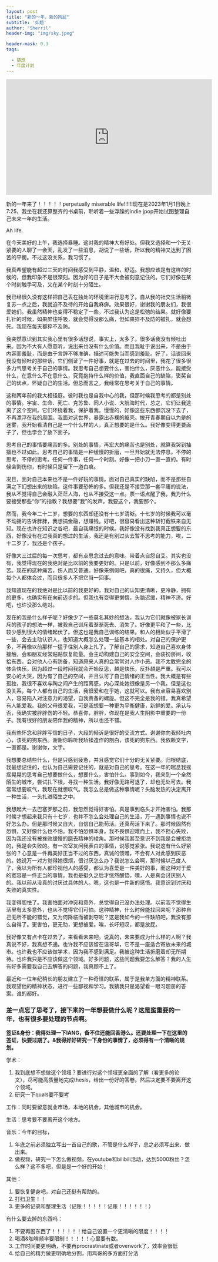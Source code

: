```yaml
---
layout: post
title: "新的一年，新的狗屁"
subtitle: '如题'
author: "Sherril"
header-img: "img/sky.jpeg"

header-mask: 0.3
tags:

  - 随想
  - 年度计划
---
```

<iframe width="560" height="315" src="https://www.youtube.com/embed/0d8R1u4vj1Q" title="YouTube video player" frameborder="0" allow="accelerometer; autoplay; clipboard-write; encrypted-media; gyroscope; picture-in-picture" allowfullscreen></iframe>

新的一年来了！！！！！perpetually miserable life!!!!!!现在是2023年1月1日晚上7:25，我坐在我还算整齐的书桌前，聆听着一些浮躁的indie jpop开始试图整理自己未来一年的生活。

Ah life.

在今天美好的上午，我选择暴睡。这对我的精神大有好处。但我又选择和一个无关紧要的人聊了一会天，乱发了一些消息，胡说了一些话，所以我的精神又达到了困苦的平衡。不过这没关系，我习惯了。

我真希望能有超过三天的时间我感受到平静，温和，舒适。我想应该是有这样的时候的，但我印象不是很深刻。因为好的日子是不大会被刻意记住的。它们好像在某个时刻触手可及，又在某个时刻十分陌生。

我已经很久没有这样把自己丢在独处的环境里进行思考了。自从我的社交生活稍微复苏一点之后，我就迫不及待的开始自我麻痹。效果很好，谢谢我的朋友们，我很爱她们。我虽然精神也变得不稳定了一些，不过我认为这是松弛的结果。就好像要扎针的时候，如果屏住呼吸，就会觉得没那么痛，但如果猝不及防的被扎，就会想死。我现在每天都猝不及防。

我突然意识到其实我心里有很多话想说，事实上，太多了。很多话我没有倾吐出来。因为不大有人愿意听，说出来也没有什么价值。而且我耻于说出来，不是由于内容而羞耻，而是由于言辞不够准确，描述可能失当而感到羞耻。好了，话说回来我没有倾吐的那些话，它们侧证了一件好事，就是在过去的时间里，我花了很多很多力气思考关于自己的事情。我思考自己想要什么，害怕什么，厌恶什么，能接受什么，在意什么不在意什么，究竟抱持什么样的价值，我直面自己的缺陷，褒奖自己的优点，怀疑自己的生活。但总而言之，我经常在思考关于自己的事情。

这和两年前的我大相径庭。彼时我也是自我中心的我，但那时候我思考的都是别处的事情。宇宙、生命、死亡、克苏鲁、同人小说、大航海时代，总之，它们让我逃离了这个空间。它们环绕着我，保护着我。慢慢的，好像这些东西都沉没下去了，不再漂浮在我的周围。我面对这世界，暴露出赤裸的躯壳。拨开青春期自以为是的迷雾，我开始看清自己是一个什么样的人，真正想要的是什么。我好像变得更要面子了，但也学会了放下面子。

思考自己的事情要痛苦的多。别处的事情，再宏大的痛苦也是别处，就算我哭到抽搐也不过如此。思考自己的事情是一种缓慢的折磨，一旦开始就无法停息。不停的思考，不停的思考。任何一件事，任何一个时刻。好像一把小刀一直一直的。有时候会割伤你，有时候只是留下一道白痕。

况且，面对自己本来也不是一件好玩的事情。面对自己真实的缺陷，而不是那些自满之下幻想出来的缺陷，这件事要恐怖的多。但我还是不接受那一套平庸的说法，我从不觉得自己会融入茫茫人海，也从不接受这一点。票一语点醒了我，我为什么要接受那些“你”的指教？我想要“我”的发声。我要这个，我要那个。

然而，我今年二十二岁，想要的东西却还没有十七岁清晰。十七岁的时候我可以毫不动摇的告诉胖胖，我想搞金融，想赚钱。好吧，很容易看出这种斩钉截铁来自无知。现在也许在知识之谷吧，最自我痛恨的时候。我好像没有找到我真正想要的东西，好像没有在过我真的想过的生活。我还是有别过头去暂不思考的能力，唉，二十二岁了，我还是个孩子。

好像大三过后的每一次思考，都有点思念过去的意味。带着点自怨自艾。其实也没有，我觉得现在的我绝对是比以前的我要更好的。只是以前，好像感到不那么多痛苦。现在的这种痛苦，伤人而又普通。好像来例假吧，真的很痛，又持久，但大概每个人都体会过，而且很多人不把它当一回事。

我知道现在的我绝对是比以前的我更好的，我对自己的认知更清晰，更冷静，拥有的更多，也确实有在向前迈步的。但我也有变得更懒惰，头脑迟缓，精神不济。好吧，也许没那么绝对。

现在的我是什么样子呢？好像少了一些莫名其妙的想法，我认为它们就像被家长训斥的孩子的想法一样，被我自己训斥着渐渐死去、消失了。好像更平和了一些，比较少感到很大的情绪起伏了。但这也是我自己训练的结果。和人的相处似乎平滑了一些，会去主动认识人，也知道大概怎么处理一些基本的相处。对自己的保护更多，不再像以前那样一猛子往别人身上扎了。了解自己的需求，知道自己喜欢身体接触，会和朋友经常贴贴恢复能量。会主动构建自己的安全空间，会装扮房间，收拾东西。会对他人心有防备，知道原来人真的会常常对人作小恶。我不太敢完全的体会快乐，因为超过一段时间我就会开始反思，越是快乐，反扑越是严重。我可以安心的大哭，因为有了自己的空间，并且认可了自己情绪的正当性。我大概是有些孤独，我很不喜欢与陶之间产生的距离感，内心深处她很像是另一个我。但是这也没关系，每个人都有自己的生活，我很爱和在乎她，这就可以。我有点容易喜欢别人，容易陷入对注意力的渴望，自我责备的螺旋。但这不完全是我的错。我真希望有人能爱我。我的父母很爱我，可是我想要一种更为平衡健康，新鲜的爱。承认与否，我确实被胖胖伤的不轻。恭喜你，胖胖，你现在是我人生阴影中重要的一份子。我有很好的朋友陪伴我的精神，所以也还不错。

我有些怀念和胖胖写信的日子，大段的倾诉是很好的交流方式。谢谢你向我倾吐内心，该死的狗东西。谢谢你聆听我矫揉造作的剖白，该死的狗东西。我依赖文字，一直都是。谢谢你，文字。

我想要总结些什么，但是只感到疲惫，并且感觉它们十分的无关紧要。归根结底，我最想记住的，也认为自己需要记住的，就是对自己的思考。在这一年的喘息我摇摇晃晃的思考自己想要做什么，想要什么，害怕什么。事到如今，我来到一个全然陌生的城市，尝试扎下根，寻找一种生活。我好像无路可退了，却也无处可去。我常常想要叹气，我现在就想叹气。我怎么总是做这种事情呢？头脑发热的决定离开一种生活，一头扎进陌生之中。

我想起大一去巴塞罗那之前，我忽然觉得好害怕。真是事到临头才开始害怕。我那时候才想起来我只有十七岁，也并不怎么会处理自己的生活，万一遇到事情也说不好怎么办。但是那时候又自大，自信自己能苟活。还真苟活下来了。那时候固然有恐惧，又好像什么也不怕。我不怕恐惧本身。我不畏惧迎难而上，我不担心失败，因为我还没有被挫败缓慢的磨去精神的棱角。那时候我甚至意识不到我是会被拒绝的，我是会失败的。有一次室友问我表白的事情，说感觉紧张。我说这有什么好紧张的？心意是一件再美好正当不过的东西，真诚的馈赠，不会有人对此感到厌恶的。她说万一对方觉得她很烦，很讨厌怎么办？我说怎么会啊，那时候以己度人了，我以为所有人都珍视他人的感受，都认为喜爱是一件美好的事，而这种对于爱的宽容是一件正当的事情。我也是挺久之后才恍然醒悟，噢，人是真会讨厌别人的。我以前从没真的讨厌过具体的人。嗯，这也是一件新的感悟。我意识到讨厌和失败的真实性。

我变得胆怯了。我害怕面对冲突和意外，总觉得自己没办法处理。以前我不觉得生活里有太多意外，也从不觉得它们可怕。这种精神，什么时候能找回来呢？那种自己无所不能的错觉，又为何降临而被剥夺呢？这是我如今的一件缺陷吧，我没有那么自得了。更害怕，更无助，更想被爱。唉，长吁短叹，都是放屁。

我好像又有点卡在过去了，来看看未来吧。说真的，未来要成为什么样的人啊？我真说不好，我真想不通。也许我不应该留在温哥华，它不是一座适合寄放未来的城市。也许我也不应该做学术，因为我不感到满足。我被这种生活折磨着却无所期待。也许我只是不应该做这个领域。好多问题，这些问题我要怎么解答？我的人生有好多需要我自己去解答的问题，我真顾不上了。

最近和一位年纪稍长的朋友建立了一种奇怪的联系，属于是我单方面的精神联系。我观望他的精神状态，进行一些鄙视和学习。我猜我只是渴望看一眼习题册的答案。谁的都好。

### 差一点忘了思考了，接下来的一年想要做什么呢？这是蛮重要的一年，也有很多要处理的节点啊。

**签证&身份：我得处理一下IANG，备不住还能回香港么。还要处理一下在这里的签证，快要过期了。&我得好好研究一下身份的事情了，必须得有一个清晰的规划。**

学术：
1. 我到底想不想做这个领域？要进行对这个领域更全面的了解（看更多的论文），尽可能高质量地完成thesis，给出一份好的答卷。然后决定要不要离开这个领域。
2. 研究一下quals要不要考

工作：同时要留意就业市场，本地的机会，其他城市的机会。

生活：思考要不要离开这个地方。

音乐：今年的目标，
1. 年底之前必须独立写出一首自己的歌，不管是什么样子，总之必须写出来、做出来。
2. 做视频，研究一下怎么做视频，在youtube和bilibili活动，达到5000粉丝？怎么样？这不多吧，但是是一个好的开始！

其他：
1. 要恢复健身吧，对自己还挺有帮助的。
2. 打扫卫生！！
3. 更多的记录和整理生活（记账！！！！！记账！！！！！！）

有什么要去掉的东西吗：
1. 不要再囤东西了！！！！！！给自己设置一个更清晰的限度！！！！
2. 喝酒&咖啡频率要限制！！！！！心里要有数。
3. 工作时间要更明确，不要再procrastinate或者overwork了，效率会很低
4. 给自己的精力做更明确地分割，用鸡哥的多方面打分法




